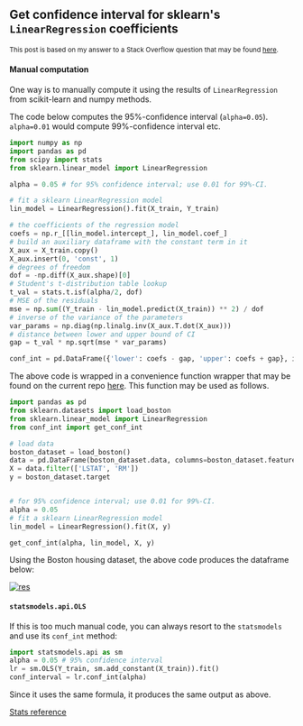 ## Get confidence interval for sklearn's `LinearRegression` coefficients

<sup>This post is based on my answer to a Stack Overflow question that may be found [here](https://stackoverflow.com/a/74673133/19123103).</sup>

#### Manual computation

One way is to manually compute it using the results of `LinearRegression` from scikit-learn and numpy methods.

The code below computes the 95%-confidence interval (`alpha=0.05`). `alpha=0.01` would compute 99%-confidence interval etc.
```python
import numpy as np
import pandas as pd
from scipy import stats
from sklearn.linear_model import LinearRegression

alpha = 0.05 # for 95% confidence interval; use 0.01 for 99%-CI.

# fit a sklearn LinearRegression model
lin_model = LinearRegression().fit(X_train, Y_train)

# the coefficients of the regression model
coefs = np.r_[[lin_model.intercept_], lin_model.coef_]
# build an auxiliary dataframe with the constant term in it
X_aux = X_train.copy()
X_aux.insert(0, 'const', 1)
# degrees of freedom
dof = -np.diff(X_aux.shape)[0]
# Student's t-distribution table lookup
t_val = stats.t.isf(alpha/2, dof)
# MSE of the residuals
mse = np.sum((Y_train - lin_model.predict(X_train)) ** 2) / dof
# inverse of the variance of the parameters
var_params = np.diag(np.linalg.inv(X_aux.T.dot(X_aux)))
# distance between lower and upper bound of CI
gap = t_val * np.sqrt(mse * var_params)

conf_int = pd.DataFrame({'lower': coefs - gap, 'upper': coefs + gap}, index=X_aux.columns)
```

The above code is wrapped in a convenience function wrapper that may be found on the current repo [here](./conf_int.py). This function may be used as follows.
```python
import pandas as pd
from sklearn.datasets import load_boston
from sklearn.linear_model import LinearRegression
from conf_int import get_conf_int

# load data
boston_dataset = load_boston()
data = pd.DataFrame(boston_dataset.data, columns=boston_dataset.feature_names)
X = data.filter(['LSTAT', 'RM'])
y = boston_dataset.target


# for 95% confidence interval; use 0.01 for 99%-CI.
alpha = 0.05
# fit a sklearn LinearRegression model
lin_model = LinearRegression().fit(X, y)

get_conf_int(alpha, lin_model, X, y)
```

Using the Boston housing dataset, the above code produces the dataframe below:

[![res][1]][1]


#### `statsmodels.api.OLS`

If this is too much manual code, you can always resort to the `statsmodels` and use its `conf_int` method:

```python
import statsmodels.api as sm
alpha = 0.05 # 95% confidence interval
lr = sm.OLS(Y_train, sm.add_constant(X_train)).fit()
conf_interval = lr.conf_int(alpha)
```

Since it uses the same formula, it produces the same output as above.



[Stats reference][2]


  [1]: https://i.stack.imgur.com/jtUIL.png
  [2]: https://online.stat.psu.edu/stat415/lesson/7/7.5

